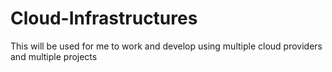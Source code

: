 # Cloud-Infrastructures
This will be used for me to work and develop using multiple cloud providers and multiple projects
